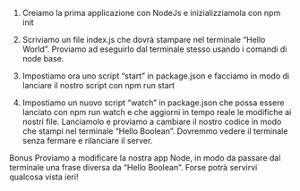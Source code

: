 1. Creiamo la prima applicazione con NodeJs e inizializziamola con npm init


2. Scriviamo un file index.js che dovrà stampare nel terminale “Hello World”. Proviamo ad eseguirlo dal terminale stesso usando i comandi di node base.


3. Impostiamo ora uno script “start” in package.json e facciamo in modo di lanciare il nostro script con npm run start


4. Impostiamo un nuovo script “watch” in package.json che possa essere lanciato con npm run watch e che aggiorni in tempo reale le modifiche ai nostri file. Lanciamolo e proviamo a cambiare il nostro codice in modo che stampi nel terminale “Hello Boolean”. Dovremmo vedere il terminale senza fermare e rilanciare il server.


Bonus
Proviamo a modificare la nostra app Node, in modo da passare dal terminale una frase diversa da “Hello Boolean”. Forse potrà servirvi qualcosa vista ieri!
